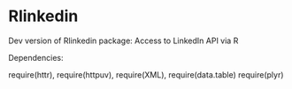 Rlinkedin
=========

Dev version of Rlinkedin package: Access to LinkedIn API via R


Dependencies:

require(httr),
require(httpuv),
require(XML),
require(data.table)
require(plyr)

